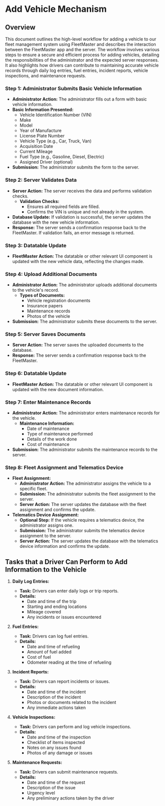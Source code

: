 # Add Vehicle Mechanism

## Overview

This document outlines the high-level workflow for adding a vehicle to our fleet management system using FleetMaster and describes the interaction between the FleetMaster app and the server. The workflow involves various steps to ensure a secure and efficient process for adding vehicles, detailing the responsibilities of the administrator and the expected server responses. It also highlights how drivers can contribute to maintaining accurate vehicle records through daily log entries, fuel entries, incident reports, vehicle inspections, and maintenance requests.

### Step 1: Administrator Submits Basic Vehicle Information

- **Administrator Action:** The administrator fills out a form with basic vehicle information.
- **Basic Information Presented:**
  - Vehicle Identification Number (VIN)
  - Make
  - Model
  - Year of Manufacture
  - License Plate Number
  - Vehicle Type (e.g., Car, Truck, Van)
  - Acquisition Date
  - Current Mileage
  - Fuel Type (e.g., Gasoline, Diesel, Electric)
  - Assigned Driver (optional)
- **Submission:** The administrator submits the form to the server.

### Step 2: Server Validates Data

- **Server Action:** The server receives the data and performs validation checks.
  - **Validation Checks:**
    - Ensures all required fields are filled.
    - Confirms the VIN is unique and not already in the system.
- **Database Update:** If validation is successful, the server updates the database with the new vehicle information.
- **Response:** The server sends a confirmation response back to the FleetMaster. If validation fails, an error message is returned.

### Step 3: Datatable Update

- **FleetMaster Action:** The datatable or other relevant UI component is updated with the new vehicle data, reflecting the changes made.

### Step 4: Upload Additional Documents

- **Administrator Action:** The administrator uploads additional documents to the vehicle's record.
  - **Types of Documents:**
    - Vehicle registration documents
    - Insurance papers
    - Maintenance records
    - Photos of the vehicle
- **Submission:** The administrator submits these documents to the server.

### Step 5: Server Saves Documents

- **Server Action:** The server saves the uploaded documents to the database.
- **Response:** The server sends a confirmation response back to the FleetMaster.

### Step 6: Datatable Update

- **FleetMaster Action:** The datatable or other relevant UI component is updated with the new document information.

### Step 7: Enter Maintenance Records

- **Administrator Action:** The administrator enters maintenance records for the vehicle.
  - **Maintenance Information:**
    - Date of maintenance
    - Type of maintenance performed
    - Details of the work done
    - Cost of maintenance
- **Submission:** The administrator submits the maintenance records to the server.

### Step 8: Fleet Assignment and Telematics Device

- **Fleet Assignment:**
  - **Administrator Action:** The administrator assigns the vehicle to a specific fleet.
  - **Submission:** The administrator submits the fleet assignment to the server.
  - **Server Action:** The server updates the database with the fleet assignment and confirms the update.
- **Telematics Device Assignment:**
  - **Optional Step:** If the vehicle requires a telematics device, the administrator assigns one.
  - **Submission:** The administrator submits the telematics device assignment to the server.
  - **Server Action:** The server updates the database with the telematics device information and confirms the update.

## Tasks that a Driver Can Perform to Add Information to the Vehicle

1. **Daily Log Entries:**
   - **Task:** Drivers can enter daily logs or trip reports.
   - **Details:**
     - Date and time of the trip
     - Starting and ending locations
     - Mileage covered
     - Any incidents or issues encountered

2. **Fuel Entries:**
   - **Task:** Drivers can log fuel entries.
   - **Details:**
     - Date and time of refueling
     - Amount of fuel added
     - Cost of fuel
     - Odometer reading at the time of refueling

3. **Incident Reports:**
   - **Task:** Drivers can report incidents or issues.
   - **Details:**
     - Date and time of the incident
     - Description of the incident
     - Photos or documents related to the incident
     - Any immediate actions taken

4. **Vehicle Inspections:**
   - **Task:** Drivers can perform and log vehicle inspections.
   - **Details:**
     - Date and time of the inspection
     - Checklist of items inspected
     - Notes on any issues found
     - Photos of any damage or issues

5. **Maintenance Requests:**
   - **Task:** Drivers can submit maintenance requests.
   - **Details:**
     - Date and time of the request
     - Description of the issue
     - Urgency level
     - Any preliminary actions taken by the driver
